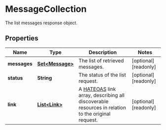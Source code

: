

# MessageCollection

The list messages response object.

## Properties

| Name | Type | Description | Notes |
|------------ | ------------- | ------------- | -------------|
|**messages** | [**Set&lt;Message&gt;**](Message.md) | The list of retrieved messages. |  [optional] [readonly] |
|**status** | **String** | The status of the list request. |  [optional] [readonly] |
|**link** | [**List&lt;Link&gt;**](Link.md) | A [HATEOAS](https://en.wikipedia.org/wiki/HATEOAS) link array, describing all discoverable resources in relation to the original request. |  [optional] [readonly] |



